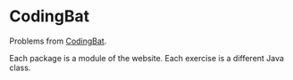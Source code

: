 # CodingBat
Problems from [CodingBat](https://codingbat.com/java).

Each package is a module of the website. Each exercise is a different Java class.
